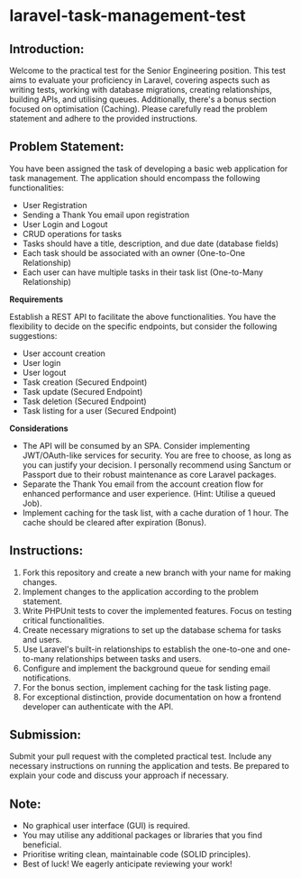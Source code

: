 # laravel-task-management-test

## Introduction:

Welcome to the practical test for the Senior Engineering position. This test aims to evaluate your proficiency in Laravel, covering aspects such as writing tests, working with database migrations, creating relationships, building APIs, and utilising queues. Additionally, there's a bonus section focused on optimisation (Caching). Please carefully read the problem statement and adhere to the provided instructions.

## Problem Statement:

You have been assigned the task of developing a basic web application for task management. The application should encompass the following functionalities:

   - User Registration
   - Sending a Thank You email upon registration
   - User Login and Logout
   - CRUD operations for tasks
   - Tasks should have a title, description, and due date (database fields)
   - Each task should be associated with an owner (One-to-One Relationship)
   - Each user can have multiple tasks in their task list (One-to-Many Relationship)

**Requirements**

Establish a REST API to facilitate the above functionalities. You have the flexibility to decide on the specific endpoints, but consider the following suggestions:

   - User account creation
   - User login
   - User logout
   - Task creation (Secured Endpoint)
   - Task update (Secured Endpoint)
   - Task deletion (Secured Endpoint)
   - Task listing for a user (Secured Endpoint)

**Considerations**

   - The API will be consumed by an SPA. Consider implementing JWT/OAuth-like services for security. You are free to choose, as long as you can justify your decision. I personally recommend using Sanctum or Passport due to their robust maintenance as core Laravel packages.
   - Separate the Thank You email from the account creation flow for enhanced performance and user experience. (Hint: Utilise a queued Job).
   - Implement caching for the task list, with a cache duration of 1 hour. The cache should be cleared after expiration (Bonus).

## Instructions:

1. Fork this repository and create a new branch with your name for making changes.
2. Implement changes to the application according to the problem statement.
3. Write PHPUnit tests to cover the implemented features. Focus on testing critical functionalities.
4. Create necessary migrations to set up the database schema for tasks and users.
5. Use Laravel's built-in relationships to establish the one-to-one and one-to-many relationships between tasks and users.
6. Configure and implement the background queue for sending email notifications.
7. For the bonus section, implement caching for the task listing page.
8. For exceptional distinction, provide documentation on how a frontend developer can authenticate with the API.

## Submission:

Submit your pull request with the completed practical test. Include any necessary instructions on running the application and tests. Be prepared to explain your code and discuss your approach if necessary.

## Note:
- No graphical user interface (GUI) is required.
- You may utilise any additional packages or libraries that you find beneficial.
- Prioritise writing clean, maintainable code (SOLID principles).
- Best of luck! We eagerly anticipate reviewing your work!
